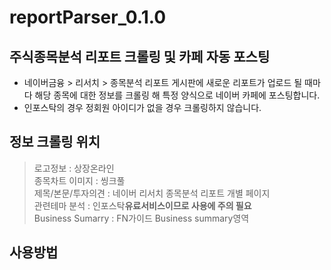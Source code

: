 # reportParser_0.1.0

## 주식종목분석 리포트 크롤링 및 카페 자동 포스팅
* 네이버금융 > 리서치 > 종목분석 리포트 게시판에 새로운 리포트가 업로드 될 때마다 해당 종목에 대한 정보를 크롤링 해 특정 양식으로 네이버 카페에 포스팅합니다.<br>
* 인포스탁의 경우 정회원 아이디가 없을 경우 크롤링하지 않습니다.

## 정보 크롤링 위치
> 로고정보 : 상장온라인 <br>
> 종목차트 이미지 : 씽크풀 <br>
> 제목/본문/투자의견 : 네이버 리서치 종목분석 리포트 개별 페이지 <br>
> 관련테마 분석 : 인포스탁**유료서비스이므로 사용에 주의 필요** <br>
> Business Sumarry : FN가이드 Business summary영역 <br>

## 사용방법

